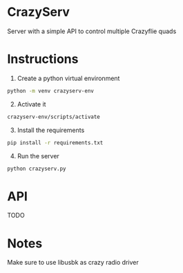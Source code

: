 # CrazyServ
Server with a simple API to control multiple Crazyflie quads

# Instructions
1. Create a python virtual environment
```bash
python -m venv crazyserv-env
```
2. Activate it
```bash
crazyserv-env/scripts/activate
```
3. Install the requirements
```bash
pip install -r requirements.txt
```
4. Run the server
```bash
python crazyserv.py
```
# API
TODO

# Notes
Make sure to use libusbk as crazy radio driver
